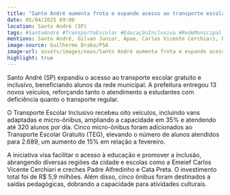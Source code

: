 ```yaml
---
title: "Santo André aumenta frota e expande acesso ao transporte escolar gratuito"
date: 05/04/2025 09:00
location: Santo André (SP)
tags: #SantoAndré #TransporteEscolar #EducaçãoInclusiva #RedeMunicipal #InvestimentoEducacional #Acessibilidade #Alunos #Inclusão #SãoPaulo #NovosVeículos #abc360noticias
mentions: Santo André, Gilvan Junior, Apae, Carlos Vicente Cerchiari, Padre Alfredinho, Cata Preta, Francisca Helena Fúria, Chico Mendes, Pedrinho Botaro.
image-source: Guilherme Brabo/PSA
image-url: assets/images/news/Santo André aumenta frota e expande acesso ao transporte escolar gratuito.jpg
highlight: true
---
```


Santo André (SP) expandiu o acesso ao transporte escolar gratuito e inclusivo, beneficiando alunos da rede municipal. A prefeitura entregou 13 novos veículos, reforçando tanto o atendimento a estudantes com deficiência quanto o transporte regular.

O Transporte Escolar Inclusivo recebeu oito veículos, incluindo vans adaptadas e micro-ônibus, ampliando a capacidade em 35% e atendendo até 320 alunos por dia. Cinco micro-ônibus foram adicionados ao Transporte Escolar Gratuito (TEG), elevando o número de alunos atendidos para 2.689, um aumento de 15% em relação a fevereiro.

A iniciativa visa facilitar o acesso à educação e promover a inclusão, abrangendo diversas regiões da cidade e escolas como a Emeief Carlos Vicente Cerchiari e creches Padre Alfredinho e Cata Preta. O investimento total foi de R$ 5,9 milhões. Além disso, cinco ônibus foram destinados a saídas pedagógicas, dobrando a capacidade para atividades culturais.
